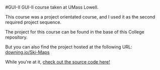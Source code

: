 #GUI-II
GUI-II course taken at UMass Lowell.

This course was a project orientated course, and I used it as the second required project sequence.

The project for this course can be found in the base of this College repository.

But you can also find the project hosted at the following URL: [downing.io/Ski-Maps](http://downing.io/Ski-Maps/)

While you're at it, [check out the source code here!](https://github.com/JasonD94/Ski-Maps)
